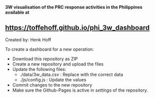 **3W visualisation of the PRC response activities in the Philippines available at**

## https://toffehoff.github.io/phi_3w_dashboard


Created by: Henk Hoff

To create a dashboard for a new operation:
* Download this repository as ZIP
* Create a new repository and upload the files
* Update the following files:
  * ./data/3w_data.csv : Replace with the correct data
  * ./js/config.js : Update the values
* Commit changes to the new repository
* Make sure the Github-Pages is active in *settings* of the repository.
